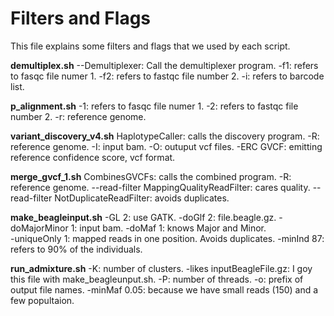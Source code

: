 # Filters and Flags
This file explains some filters and flags that we used by each script. 

**demultiplex.sh**
--Demultiplexer: Call the demultiplexer program.
-f1: refers to fasqc file numer 1.
-f2: refers to fastqc file number 2.
-i: refers to barcode list. 

**p_alignment.sh**
-1: refers to fasqc file numer 1.
-2: refers to fastqc file number 2.
-r: reference genome.

**variant_discovery_v4.sh**
HaplotypeCaller: calls the discovery program.
-R: reference genome.
-I: input bam.
-O: outuput vcf files.
-ERC GVCF: emitting reference confidence score, vcf format.

**merge_gvcf_1.sh**
CombinesGVCFs: calls the combined program.
-R: reference genome.
--read-filter MappingQualityReadFilter: cares quality.
--read-filter NotDuplicateReadFilter: avoids duplicates.

**make_beagleinput.sh**
-GL 2: use GATK.
-doGlf 2: file.beagle.gz.
-doMajorMinor 1: input bam.
-doMaf 1: knows Major and Minor.  
-uniqueOnly 1: mapped reads in one position. Avoids duplicates.
-minInd 87: refers to 90% of the individuals.

**run_admixture.sh**
-K: number of clusters.
-likes inputBeagleFile.gz: I goy this file with make_beagleunput.sh.
-P: number of threads.
-o: prefix of output file names.
-minMaf 0.05: because we have small reads (150) and a few popultaion.

